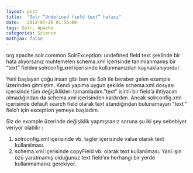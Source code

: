 ```yaml
---
layout: post
title:  "Solr “Undefined field text” hatası"
date:   2012-07-26 01:55:00
tags: Solr, Apache
categories: Science
mathjax: false
---
```


org.apache.solr.common.SolrException: undefined field text şeklinde bir hata alıyorsanız muhtemelen schema.xml içerisinde tanımlanmamış bir “text” fieldını solrconfig.xml içerisinde kullanmanızdan kaynaklanıyordur.

Yeni başlayan çoğu insan gibi ben de Solr ile beraber gelen example üzerinden gitmiştim. Kendi yapıma uygun şekilde schema.xml dosyası içerisinde tüm değişiklikleri tamamladım.”text” isimli bir field’a ihtiyacım olmadığından da schema.xml içerisinden kaldırdım.  Ancak solrconfig.xml içerisinde default search field olarak text atandığından bulunamayan “text ” field’ı için exception yemeye başladım.

Siz de example üzerinde değişiklik yapmşsanız soruna şu iki şey sebebiyet veriyor olabilir :

1. solrconfig.xml içerisinde<str name=”qf”> vb.  tagler içerisinde value olarak text kullanılması.
2. schema.xml içerisinde copyField vb. olarak text kullanılması.
Yani işin özü yaratmamış olduğunuz text field’ını herhangi bir yerde kullanmamanız gerekiyor.